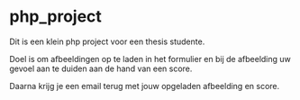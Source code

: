 # php_project

Dit is een klein php project voor een thesis studente.

Doel is om afbeeldingen op te laden in het formulier en bij de afbeelding uw gevoel aan te duiden aan de hand van een score.

Daarna krijg je een email terug met jouw opgeladen afbeelding en score.

